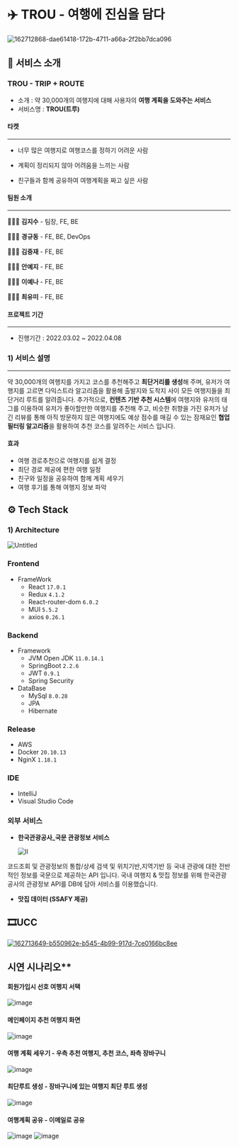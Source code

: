 # ✈️ TROU - 여행에 진심을 담다

![162712868-dae61418-172b-4711-a66a-2f2bb7dca096](https://user-images.githubusercontent.com/89010467/162714151-fba19cdd-b189-4a97-a467-ba5b8f0bf406.png)

 

## 🛫 서비스 소개

### TROU - TRIP + ROUTE

* 소개 : 약 30,000개의 여행지에 대해 사용자의 **여행 계획을 도와주는 서비스**
* 서비스명 : **TROU(트루)**





<h4>타켓</h4>

---

* 너무 많은 여행지로 여행코스를 정하기 어려운 사람

* 계획이 정리되지 않아 어려움을 느끼는 사람
* 친구들과 함께 공유하여 여행계획을 짜고 싶은 사람



<h4>팀원 소개</h4>

---

🧑🏻‍💻 **김지수** - 팀장, FE, BE

🧑🏻‍💻 **경규동** - FE, BE, DevOps

🧑🏻‍💻 **김중재** - FE, BE

👩🏻‍💻 **안예지** - FE, BE

👩🏻‍💻 **이예나** - FE, BE

👩🏻‍💻 **최유미** - FE, BE



<h4>프로젝트 기간</h4>

---

* 진행기간 : 2022.03.02 ~ 2022.04.08



<h3>1) 서비스 설명</h3>

---

약 30,000개의 여행지를 가지고 코스를 추천해주고 **최단거리를 생성**해 주며, 유저가 여행지를 고르면 다익스트라 알고리즘을 활용해 출발지와 도착지 사이 모든 여행지들을  최단거리 루트를 알려줍니다. 추가적으로, **컨텐츠 기반 추천 시스템**에 여행지와 유저의 태그를 이용하여 유저가 좋아할만한 여행지를 추천해 주고, 비슷한 취향을 가진 유저가 남긴 리뷰를 통해 아직 방문하지 않은 여행지에도 예상 점수를 매길 수 있는 잠재요인 **협업 필터링 알고리즘**을 활용하여 추천 코스를 알려주는 서비스 입니다.



#### 효과

* 여행 경로추천으로 여행지를 쉽게 결정
* 최단 경로 제공에 편한 여행 일정
* 친구와 일정을 공유하여 함께 계획 세우기
* 여행 후기를 통해 여행지 정보 파악



## ⚙️ Tech Stack

### 1) Architecture

![Untitled](https://tva1.sinaimg.cn/large/e6c9d24egy1h1252bycw5j20xk0gpwgb.jpg)



### Frontend

- FrameWork
  - React `17.0.1`
  - Redux  `4.1.2`
  - React-router-dom `6.0.2`
  - MUI `5.5.2`
  - axios `0.26.1`

### Backend

- Framework
  - JVM Open JDK `11.0.14.1`
  - SpringBoot `2.2.6`
  - JWT `0.9.1`
  - Spring Security
- DataBase
  - MySql `8.0.28`
  - JPA
  - Hibernate

### Release

- AWS
- Docker `20.10.13`
- NginX `1.18.1`

### IDE

- IntelliJ
- Visual Studio Code



### 외부 서비스

* **한국관광공사_국문 관광정보 서비스**

  ![ll](https://user-images.githubusercontent.com/89010467/162714165-6bc432c9-cd9f-47fe-bc91-e75ec827dd67.PNG)

코드조회 및 관광정보의 통합/상세 검색 및 위치기반,지역기반 등 국내 관광에 대한 전반적인 정보를 국문으로 제공하는 API 입니다. 국내 여행지 & 맛집 정보를 위해 한국관광공사의 관광정보 API를 DB에 담아 서비스를 이용했습니다.  



* **맛집 데이터 (SSAFY 제공)**

  

## 🎞UCC

[![162713649-b550962e-b545-4b99-917d-7ce0166bc8ee](https://user-images.githubusercontent.com/89010467/162714155-9069bb01-4180-4260-a60d-796f1726cc35.PNG)](https://youtu.be/VbWFTTE6q3g)

##  시연 시나리오**
#### 회원가입시 선호 여행지 서택
![image](https://user-images.githubusercontent.com/80162233/163350459-775e3e95-78c7-4c31-ac8e-dd802f00f654.png)

#### 메인페이지 추천 여행지 화면
![image](https://user-images.githubusercontent.com/80162233/163350544-c344bfa1-5b0c-4dd1-b7ab-a13b052389b0.png)

#### 여행 계획 세우기 - 우측 추천 여행지, 추천 코스, 좌측 장바구니
![image](https://user-images.githubusercontent.com/80162233/163350586-337ef9ba-3351-495c-8a79-18a88580c624.png)

#### 최단루트 생성 - 장바구니에 있는 여행지 최단 루트 생성
![image](https://user-images.githubusercontent.com/80162233/163350643-33f35d74-0ae6-497b-9546-ae92460129a6.png)

#### 여행계획 공유 - 이메일로 공유
![image](https://user-images.githubusercontent.com/80162233/163350665-20f6270e-059a-4986-a8b6-0ec402c51b2b.png)
![image](https://user-images.githubusercontent.com/80162233/163350746-7c166ef8-bc6d-43de-a98b-1d390b9b2f38.png)




